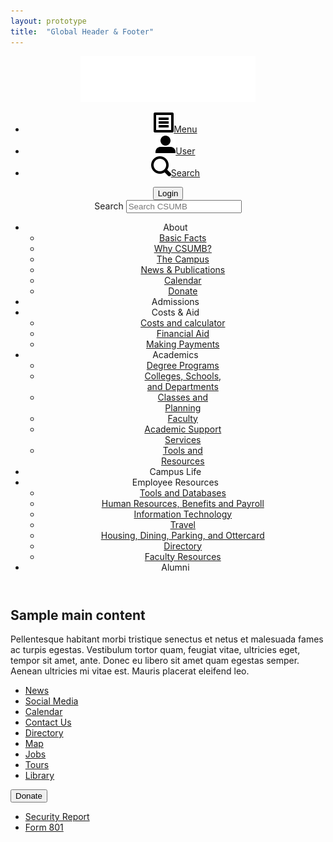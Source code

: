 ```yaml
---
layout: prototype
title:  "Global Header & Footer"
---
```

<div class="header-image"></div>
<header id="header">
  <div class="limiter">
    <a class="logo" href="/index.html" title="CSUMB Home Page"><img src="../images/logos/csumb-logo-white.png" alt="CSUMB Logo" title="Cal State Monteray Bay"/></a>
    <ul class="toggles">
      <li><a id="pull-nav" href="#" class="toggle"><img src="../images/icons/icon-menu.png" /><span>Menu</span> </a></li>
      <li><a id="pull-user" href="user/login" class="toggle"><img src="../images/icons/icon-user.png" /><span>User</span></a></li>
      <li><a id="pull-search" href="#" class="toggle"><img src="../images/icons/icon-search.png" /><span>Search</span></a></li>
    </ul>
    <div class="actions">
      <div class="user-login">
        <button class="btn-negative btn-small">Login</button>
      </div>
      <div class="block-search">
        <div class="form-item-search-block-form">
          <label class="element-invisible">Search </label>
          <input placeholder="Search CSUMB" type="text" name="search_block_form" class="form-text">
        </div>
      </div>
    </div>
  </div>
  <div class="navigation">
    <ul class="menu">
      <li class="menu-item item-1"><span class="nolink">About</span>
        <ul class="menu">
          <li><a href="#">Basic Facts</a></li>
          <li><a href="#">Why CSUMB?</a></li>
          <li><a href="#">The Campus</a></li>
          <li><a href="#">News & Publications</a></li>
          <li><a href="#">Calendar</a></li>
          <li><a href="#">Donate</a></li>
        </ul>
      </li>
      <li class="menu-item item-2"><a>Admissions</a>
      </li>
      <li class="menu-item item-3"><span class="nolink">Costs &amp; Aid</span>
        <ul class="menu">
          <li><a href="#">Costs and calculator</a></li>
          <li><a href="#">Financial Aid</a></li>
          <li><a href="#">Making Payments</a></li>
        </ul>
      </li>
      <li class="menu-item item-4"><span class="nolink">Academics</span>
        <ul class="menu">
          <li><a href="#">Degree Programs</a></li>
          <li><a href="#">Colleges, Schools, <br> and Departments</a></li>
          <li><a href="#">Classes and <br> Planning</a></li>
          <li><a href="#">Faculty</a></li>
          <li><a href="#">Academic Support <br> Services</a></li>
          <li><a href="#">Tools and <br> Resources</a></li>
        </ul>
      </li>
      <li class="menu-item item-5"><a>Campus Life</a>
      </li>
      <li class="menu-item item-6"><span class="nolink">Employee Resources</span>
        <ul class="menu">
          <li><a href="#">Tools and Databases</a></li>
          <li><a href="#">Human Resources, Benefits and Payroll</a></li>
          <li><a href="#">Information Technology</a></li>
          <li><a href="#">Travel</a></li>
          <li><a href="#">Housing, Dining, Parking, and Ottercard</a></li>
          <li><a href="#">Directory</a></li>
          <li><a href="#">Faculty Resources</a></li>
        </ul>
      </li>
      <li class="menu-item item-7"><a>Alumni</a>
      </li>
    </ul>
  </div>
</header>
<div id="main">
  <div class="limiter">
    <div class="main-container">
    <h2>Sample main content</h2>
      <p>Pellentesque habitant morbi tristique senectus et netus et malesuada fames ac turpis egestas. Vestibulum tortor quam, feugiat vitae, ultricies eget, tempor sit amet, ante. Donec eu libero sit amet quam egestas semper. Aenean ultricies mi vitae est. Mauris placerat eleifend leo.</p>
    </div>
  </div>
</div>
<footer id="footer">
  <div class="limiter">
    <ul class="menu">
      <li class="item1"><a href="#" title="News">News</a></li>
      <li class="item2"><a href="#" title="Social Media">Social Media</a></li>
      <li class="item3"><a href="#" title="Calendar">Calendar</a></li>
      <li class="item4"><a href="#" title="Contact Us">Contact Us</a></li>
      <li class="item5"><a href="#" title="Directory">Directory</a></li>
      <li class="item6"><a href="#" title="Map">Map</a></li>
      <li class="item7"><a href="#" title="Jobs">Jobs</a></li>
      <li class="item8"><a href="#" title="Tours">Tours</a></li>
      <li class="item9"><a href="#" title="Library">Library</a></li>
    </ul>
    <div class="donate">
      <button class="btn-primary btn-large">Donate</button>
      <ul class="links">
        <li><a href="#" title="Security Report">Security Report</a></li>
        <li><a href="#" title="Form 801">Form 801</a></li>
      </ul>
    </div>
  </div>
</footer>